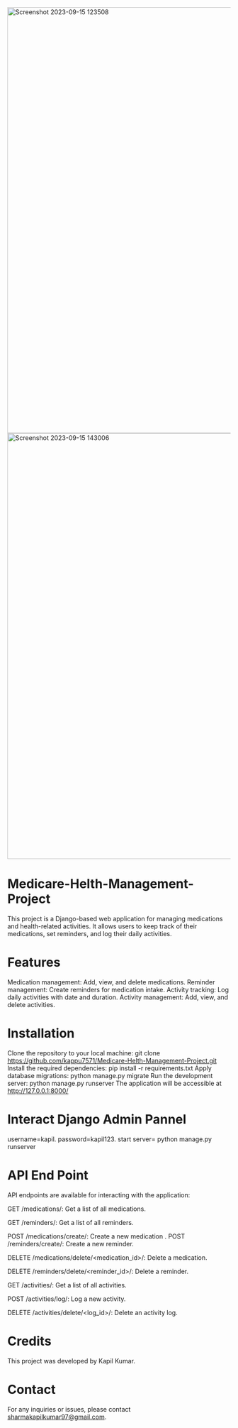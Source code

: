 <img width="960" alt="Screenshot 2023-09-15 123508" src="https://github.com/kappu7571/Medicare-Helth-Management-Project/assets/113373968/a79b8a5c-65ec-4b74-8f44-ca84c23b45d9">
<img width="960" alt="Screenshot 2023-09-15 143006" src="https://github.com/kappu7571/Medicare-Helth-Management-Project/assets/113373968/6d7768de-6a10-41e8-85cf-913ff991cb68">

# Medicare-Helth-Management-Project
This project is a Django-based web application for managing medications and health-related activities. 
It allows users to keep track of their medications, set reminders, and log their daily activities.

# Features
Medication management: Add, view, and delete medications.
Reminder management: Create reminders for medication intake.
Activity tracking: Log daily activities with date and duration.
Activity management: Add, view, and delete activities.

# Installation
Clone the repository to your local machine: git clone https://github.com/kappu7571/Medicare-Helth-Management-Project.git
Install the required dependencies: pip install -r requirements.txt
Apply database migrations: python manage.py migrate
Run the development server: python manage.py runserver
The application will be accessible at  http://127.0.0.1:8000/
# Interact Django Admin Pannel
username=kapil.
password=kapil123.
start server= python manage.py runserver

# API End Point
API endpoints are available for interacting with the application:

GET /medications/: Get a list of all medications.

GET /reminders/: Get a list of all reminders.

POST /medications/create/: Create a new medication
.
POST /reminders/create/: Create a new reminder.

DELETE /medications/delete/<medication_id>/: Delete a medication.

DELETE /reminders/delete/<reminder_id>/: Delete a reminder.

GET /activities/: Get a list of all activities.

POST /activities/log/: Log a new activity.

DELETE /activities/delete/<log_id>/: Delete an activity log.

# Credits
This project was developed by Kapil Kumar.
# Contact 
For any inquiries or issues, please contact sharmakapilkumar97@gmail.com.
